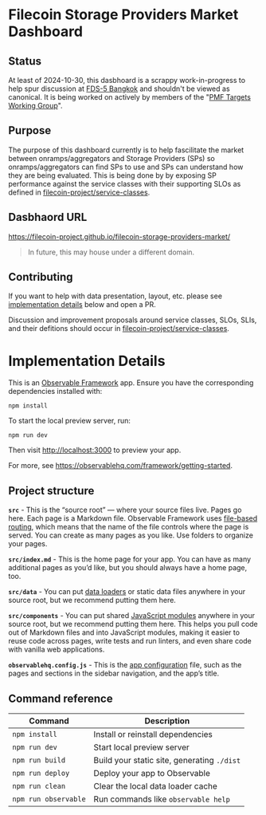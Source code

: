 # Filecoin Storage Providers Market Dashboard

## Status
At least of 2024-10-30, this dasbhoard is a scrappy work-in-progress to help spur discussion at [FDS-5 Bangkok](https://www.fildev.io/FDS-5) and shouldn't be viewed as canonical.  It is being worked on actively by members of the "[PMF Targets Working Group](https://protocollabs.notion.site/Filecoin-PMF-Targets-Working-Group-111837df73d480b6a3a9e5bfd73063de?pvs=4)".

## Purpose

The purpose of this dashboard currently is to help fascilitate the market between onramps/aggregators and Storage Providers (SPs) so onramps/aggregators can find SPs to use and SPs can understand how they are being evaluated.  This is being done by by exposing SP performance against the service classes with their supporting SLOs as defined in [filecoin-project/service-classes](https://github.com/filecoin-project/service-classes).

## Dasbhaord URL
https://filecoin-project.github.io/filecoin-storage-providers-market/

> In future, this may house under a different domain.

## Contributing
If you want to help with data presentation, layout, etc. please see [implementation details](#implementation-details) below and open a PR.

Discussion and improvement proposals around service classes, SLOs, SLIs, and their defitions should occur in [filecoin-project/service-classes](https://github.com/filecoin-project/service-classes).

# Implementation Details
This is an [Observable Framework](https://observablehq.com/framework) app.  Ensure you have the corresponding dependencies installed with:

```
npm install
```

To start the local preview server, run:

```
npm run dev
```

Then visit <http://localhost:3000> to preview your app.

For more, see <https://observablehq.com/framework/getting-started>.

## Project structure

**`src`** - This is the “source root” — where your source files live. Pages go here. Each page is a Markdown file. Observable Framework uses [file-based routing](https://observablehq.com/framework/routing), which means that the name of the file controls where the page is served. You can create as many pages as you like. Use folders to organize your pages.

**`src/index.md`** - This is the home page for your app. You can have as many additional pages as you’d like, but you should always have a home page, too.

**`src/data`** - You can put [data loaders](https://observablehq.com/framework/loaders) or static data files anywhere in your source root, but we recommend putting them here.

**`src/components`** - You can put shared [JavaScript modules](https://observablehq.com/framework/javascript/imports) anywhere in your source root, but we recommend putting them here. This helps you pull code out of Markdown files and into JavaScript modules, making it easier to reuse code across pages, write tests and run linters, and even share code with vanilla web applications.

**`observablehq.config.js`** - This is the [app configuration](https://observablehq.com/framework/config) file, such as the pages and sections in the sidebar navigation, and the app’s title.

## Command reference

| Command           | Description                                              |
| ----------------- | -------------------------------------------------------- |
| `npm install`            | Install or reinstall dependencies                        |
| `npm run dev`        | Start local preview server                               |
| `npm run build`      | Build your static site, generating `./dist`              |
| `npm run deploy`     | Deploy your app to Observable                            |
| `npm run clean`      | Clear the local data loader cache                        |
| `npm run observable` | Run commands like `observable help`                      |
